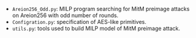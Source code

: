- `Areion256_Odd.py`: MILP program searching for MitM preimage attacks on Areion256 with odd number of rounds.
- `Configration.py`: specification of AES-like primitives.
- `utils.py`: tools used to build MILP model of MitM preimage attack.